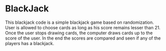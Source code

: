 # BlackJack
This blackjack code is a simple blackjack game based on randomization. User is allowed to choose cards as long as his score remains lesser than 21. Once the user stops drawing cards, the computer draws cards up to the score of the user. In the end the scores are compared and seen if any of the players has a blackjack.
